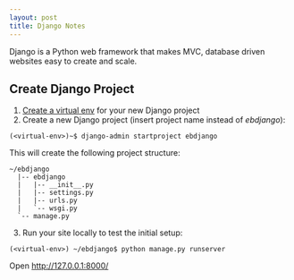 ```yaml
---
layout: post
title: Django Notes
---
```


Django is a Python web framework that makes MVC, database driven websites easy to create and scale.

## Create Django Project ##

1. [Create a virtual env](/VirtualEnv-Notes) for your new Django project
2. Create a new Django project (insert project name instead of *ebdjango*):
```
(<virtual-env>)~$ django-admin startproject ebdjango
```
This will create the following project structure:
```
~/ebdjango
  |-- ebdjango
  |   |-- __init__.py
  |   |-- settings.py
  |   |-- urls.py
  |   `-- wsgi.py
  `-- manage.py
```
3. Run your site locally to test the initial setup:
```
(<virtual-env>) ~/ebdjango$ python manage.py runserver
```
Open http://127.0.0.1:8000/

